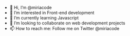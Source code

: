 - 👋 Hi, I’m @miriacode
- 👀 I’m interested in Front-end development
- 🌱 I’m currently learning Javascript
- 💞️ I’m looking to collaborate on web development projects
- 📫 How to reach me: Follow me on Twitter @miriacode

<!---
miriacode/miriacode is a ✨ special ✨ repository because its `README.md` (this file) appears on your GitHub profile.
You can click the Preview link to take a look at your changes.
--->
